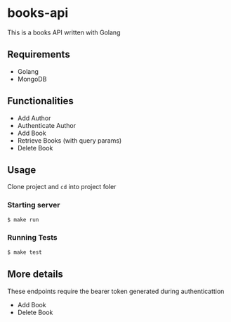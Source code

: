 # books-api

This is a books API written with Golang

## Requirements
- Golang
- MongoDB

## Functionalities
- Add Author
- Authenticate Author
- Add Book
- Retrieve Books (with query params)
- Delete Book

## Usage
Clone project and `cd` into project foler

### Starting server
``` bash
$ make run
```  

### Running Tests
``` bash
$ make test
```  
## More details

These endpoints require the bearer token generated during authenticattion
- Add Book
- Delete Book
